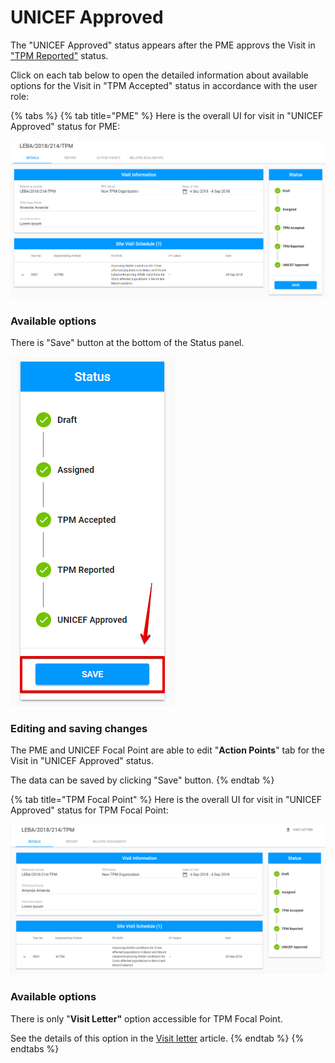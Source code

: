 # UNICEF Approved

The "UNICEF Approved" status appears after the PME approvs the Visit in ["TPM Reported"](tpm-reported.md) status.

Click on each tab below to open the detailed information about available options for the Visit in "TPM Accepted" status in accordance with the user role: 

{% tabs %}
{% tab title="PME" %}
Here is the overall UI for visit in "UNICEF Approved" status for PME:

![Visit for &quot;UNICEF Approved&quot; status](../../../.gitbook/assets/11.png)

### Available options

There is "Save" button at the bottom of the Status panel. 

![Save button](../../../.gitbook/assets/14.png)

### Editing and saving changes

The PME and UNICEF Focal Point are able to edit "**Action Points**" tab for the Visit in "UNICEF Approved" status.

The data can be saved by clicking "Save" button. 
{% endtab %}

{% tab title="TPM Focal Point" %}
Here is the overall UI for visit in "UNICEF Approved" status for TPM Focal Point:  


![Visit in &quot;UNICEF Approved&quot; status](../../../.gitbook/assets/13.png)

### Available options

There is only "**Visit Letter"** option accessible for TPM Focal Point.

See the details of this option in the [Visit letter](../visit-details-scree-overall-interface/visit-letter.md) article. 
{% endtab %}
{% endtabs %}

